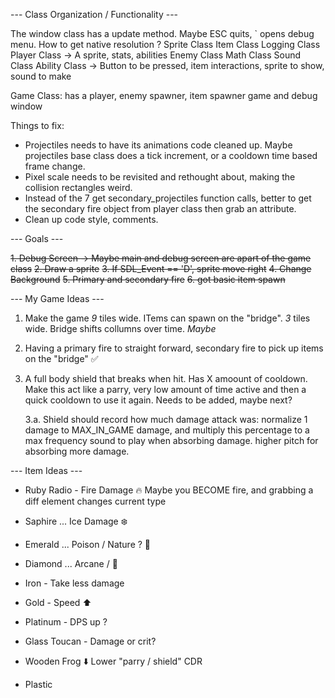 --- Class Organization / Functionality ---

The window class has a update method. Maybe ESC quits, ` opens debug menu. How to get native resolution ?
Sprite Class
Item Class
Logging Class
Player Class -> A sprite, stats, abilities
Enemy Class
Math Class
Sound Class
Ability Class -> Button to be pressed, item interactions, sprite to show, sound to make

Game Class: has a player, enemy spawner, item spawner game and debug window

Things to fix:
- Projectiles needs to have its animations code cleaned up. Maybe projectiles base class does a tick increment, or a cooldown time based frame change.
- Pixel scale needs to be revisited and rethought about, making the collision rectangles weird.
- Instead of the 7 get  secondary_projectiles function calls, better to get the secondary fire object from player class then grab an attribute.
- Clean up code style, comments.

--- Goals ---

~~1. Debug Screen -> Maybe main and debug screen are apart of the game class~~
~~2. Draw a sprite~~
~~3. If SDL_Event == 'D', sprite move right~~
~~4. Change Background~~
~~5. Primary and secondary fire~~
~~6. got basic item spawn~~

--- My Game Ideas ---

1. Make the game _9_ tiles wide. ITems can spawn on the "bridge". _3_ tiles wide. Bridge shifts collumns over time. _Maybe_
2. Having a primary fire to straight forward, secondary fire to pick up items on the "bridge" ✅
3. A full body shield that breaks when hit. Has X amoount of cooldown. Make this act like a parry, very low amount of time active and then a quick cooldown to use it again. Needs to be added, maybe next?

   3.a. Shield should record how much damage attack was: normalize 1 damage to MAX_IN_GAME damage, and multiply this percentage to a max frequency sound to play when absorbing damage. higher pitch for absorbing more damage.

--- Item Ideas ---

- Ruby Radio - Fire Damage 🔥 Maybe you BECOME fire, and grabbing a diff element changes current type
- Saphire ... Ice Damage ❄️
- Emerald ... Poison / Nature ? 🌱
- Diamond ... Arcane / 🔮

- Iron - Take less damage
- Gold - Speed ⬆️
- Platinum - DPS up ?

- Glass Toucan - Damage or crit?
- Wooden Frog ⬇️ Lower "parry / shield" CDR
- Plastic
